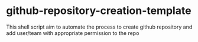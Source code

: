 # github-repository-creation-template
This shell script aim to automate the process to create github repository and add user/team with appropriate permission to the repo

